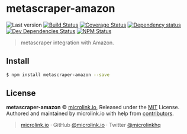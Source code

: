 # metascraper-amazon

![Last version](https://img.shields.io/github/tag/microlinkhq/metascraper-amazon.svg?style=flat-square)
[![Build Status](https://img.shields.io/travis/microlinkhq/metascraper-amazon/master.svg?style=flat-square)](https://travis-ci.org/microlinkhq/metascraper-amazon)
[![Coverage Status](https://img.shields.io/coveralls/microlinkhq/metascraper-amazon.svg?style=flat-square)](https://coveralls.io/github/microlinkhq/metascraper-amazon)
[![Dependency status](https://img.shields.io/david/microlinkhq/metascraper-amazon.svg?style=flat-square)](https://david-dm.org/microlinkhq/metascraper-amazon)
[![Dev Dependencies Status](https://img.shields.io/david/dev/microlinkhq/metascraper-amazon.svg?style=flat-square)](https://david-dm.org/microlinkhq/metascraper-amazon#info=devDependencies)
[![NPM Status](https://img.shields.io/npm/dm/metascraper-amazon.svg?style=flat-square)](https://www.npmjs.org/package/metascraper-amazon)

> metascraper integration with Amazon.

## Install

```bash
$ npm install metascraper-amazon --save
```

## License

**metascraper-amazon** © [microlink.io](https://microlink.io), Released under the [MIT](https://github.com/microlinkhq/metascraper-amazon/blob/master/LICENSE.md) License.<br>
Authored and maintained by microlink.io with help from [contributors](https://github.com/microlinkhq/metascraper-amazon/contributors).

> [microlink.io](https://microlink.io) · GitHub [@microlink.io](https://github.com/microlinkhq) · Twitter [@microlinkhq](https://twitter.com/microlinkhq)
